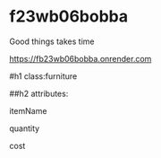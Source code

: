 # f23wb06bobba
Good things takes time

https://fb23wb06bobba.onrender.com

#h1 class:furniture

##h2 attributes:

itemName

quantity

cost


